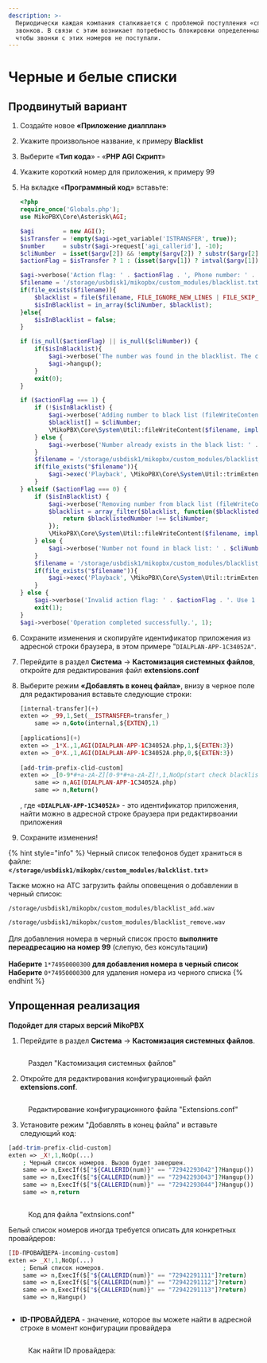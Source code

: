 ```yaml
---
description: >-
  Периодически каждая компания сталкивается с проблемой поступления «спам»
  звонков. В связи с этим возникает потребность блокировки определенных номеров,
  чтобы звонки с этих номеров не поступали.
---
```


# Черные и белые списки

## Продвинутый вариант

1. Создайте новое **«Приложение диалплан»**
2. Укажите произвольное название, к примеру **Blacklist**
3. Выберите «**Тип кода**» - «**PHP AGI Скрипт**»
4. Укажите короткий номер для приложения, к примеру 99
5.  На вкладке «**Программный код**» вставьте:

    ```php
    <?php
    require_once('Globals.php');
    use MikoPBX\Core\Asterisk\AGI;

    $agi        = new AGI();
    $isTransfer = !empty($agi->get_variable('ISTRANSFER', true));
    $number     = substr($agi->request['agi_callerid'], -10);
    $cliNumber  = isset($argv[2]) && !empty($argv[2]) ? substr($argv[2], -10) : $number;
    $actionFlag = $isTransfer ? 1 : (isset($argv[1]) ? intval($argv[1]) : null);

    $agi->verbose('Action flag: ' . $actionFlag . ', Phone number: ' . $cliNumber, 1);
    $filename = '/storage/usbdisk1/mikopbx/custom_modules/blacklist.txt';
    if(file_exists($filename)){
        $blacklist = file($filename, FILE_IGNORE_NEW_LINES | FILE_SKIP_EMPTY_LINES);
        $isInBlacklist = in_array($cliNumber, $blacklist);
    }else{
        $isInBlacklist = false;
    }

    if (is_null($actionFlag) || is_null($cliNumber)) {
        if($isInBlacklist){
            $agi->verbose('The number was found in the blacklist. The call will be completed');
            $agi->hangup();
        }
        exit(0);
    }

    if ($actionFlag === 1) {
        if (!$isInBlacklist) {
            $agi->verbose('Adding number to black list (fileWriteContent): ' . $cliNumber, 1);
            $blacklist[] = $cliNumber;
            \MikoPBX\Core\System\Util::fileWriteContent($filename, implode(PHP_EOL, $blacklist) . PHP_EOL);
        } else {
            $agi->verbose('Number already exists in the black list: ' . $cliNumber, 1);
        }
        $filename = '/storage/usbdisk1/mikopbx/custom_modules/blacklist_add.wav';
        if(file_exists("$filename")){
            $agi->exec('Playback', \MikoPBX\Core\System\Util::trimExtensionForFile($filename));
        }
    } elseif ($actionFlag === 0) {
        if ($isInBlacklist) {
            $agi->verbose('Removing number from black list (fileWriteContent): ' . $cliNumber, 1);
            $blacklist = array_filter($blacklist, function($blacklistedNumber) use ($cliNumber) {
                return $blacklistedNumber !== $cliNumber;
            });
            \MikoPBX\Core\System\Util::fileWriteContent($filename, implode(PHP_EOL, $blacklist) . PHP_EOL);
        } else {
            $agi->verbose('Number not found in black list: ' . $cliNumber, 1);
        }
        $filename = '/storage/usbdisk1/mikopbx/custom_modules/blacklist_remove.wav';
        if(file_exists("$filename")){
            $agi->exec('Playback', \MikoPBX\Core\System\Util::trimExtensionForFile($filename));
        }
    } else {
        $agi->verbose('Invalid action flag: ' . $actionFlag . '. Use 1 to add, 0 to remove.', 1);
        exit(1);
    }
    $agi->verbose('Operation completed successfully.', 1);
    ```
6. Сохраните изменения и скопируйте идентификатор приложения из адресной строки браузера, в этом примере "`DIALPLAN-APP-1C34052A"`.&#x20;
7. Перейдите в раздел **Система** → **Кастомизация системных файлов**, откройте для редактирования файл **extensions.conf**
8.  Выберите режим **«Добавлять в конец файла»**, внизу в черное поле для редактирования вставьте следующие строки:

    ```php
    [internal-transfer](+)
    exten => _99,1,Set(__ISTRANSFER=transfer_)
     	same => n,Goto(internal,${EXTEN},1)
     
    [applications](+)
    exten => _1*X.,1,AGI(DIALPLAN-APP-1C34052A.php,1,${EXTEN:3})
    exten => _0*X.,1,AGI(DIALPLAN-APP-1C34052A.php,0,${EXTEN:3})	
     	
    [add-trim-prefix-clid-custom]
    exten => _[0-9*#+a-zA-Z][0-9*#+a-zA-Z]!,1,NoOp(start check blacklist)
    	same => n,AGI(DIALPLAN-APP-1C34052A.php)
    	same => n,Return()
    ```

    , где «**`DIALPLAN-APP-1C34052A`**» - это идентификатор приложения, найти можно в адресной строке браузера при редактирвоании приложения
9. Сохраните изменения!



{% hint style="info" %}
Черный список телефонов будет храниться в файле:\
«**`/storage/usbdisk1/mikopbx/custom_modules/balcklist.txt`**»

Также можно на АТС загрузить файлы оповещения о добавлении в черный список:

`/storage/usbdisk1/mikopbx/custom_modules/blacklist_add.wav`

`/storage/usbdisk1/mikopbx/custom_modules/blacklist_remove.wav`\
\
Для добавления номера в черный список просто **выполните переадресацию на номер 99** (слепую, без консультаци&#x438;**)**\
\
**Наберите** `1*74950000300` **для добавления номера в черный список**\
**Наберите** `0*74950000300` для удаления номера из черного списка
{% endhint %}



## Упрощенная реализация

**Подойдет для старых версий MikoPBX**

1. Перейдите в раздел **Система** → **Кастомизация системных файлов**.

<figure><img src="../../.gitbook/assets/customizationFiles.png" alt=""><figcaption><p>Раздел "Кастомизация системных файлов"</p></figcaption></figure>

2. Откройте для редактирования конфигурационный файл **extensions.conf**.

<figure><img src="../../.gitbook/assets/extensionsConf.png" alt=""><figcaption><p>Редактирование конфигурационного файла "Extensions.conf" </p></figcaption></figure>

3. Установите режим "Добавлять в конец файла" и вставьте следующий код:

```php
[add-trim-prefix-clid-custom]
exten => _X!,1,NoOp(...)
    ; Черный список номеров. Вызов будет завершен. 
    same => n,ExecIf($["${CALLERID(num)}" == "72942293042"]?Hangup())
    same => n,ExecIf($["${CALLERID(num)}" == "72942293043"]?Hangup())
    same => n,ExecIf($["${CALLERID(num)}" == "72942293044"]?Hangup())
    same => n,return
```

<figure><img src="../../.gitbook/assets/CodeForExtensions (1).png" alt=""><figcaption><p>Код для файла "extnsions.conf"</p></figcaption></figure>

Белый список номеров иногда требуется описать для конкретных провайдеров:

```php
[ID-ПРОВАЙДЕРА-incoming-custom]
exten => _X!,1,NoOp(...)
    ; Белый список номеров. 
    same => n,ExecIf($["${CALLERID(num)}" == "72942291111"]?return)
    same => n,ExecIf($["${CALLERID(num)}" == "72942291112"]?return)
    same => n,ExecIf($["${CALLERID(num)}" == "72942291113"]?return)
    same => n,Hangup()
```

<figure><img src="../../.gitbook/assets/CodeForExtensions2.png" alt=""><figcaption></figcaption></figure>

* **ID-ПРОВАЙДЕРА** - значение, которое вы можете найти в адресной строке в момент конфигурации провайдера

<figure><img src="../../.gitbook/assets/ProviderID.png" alt=""><figcaption><p>Как найти ID провайдера:</p></figcaption></figure>

